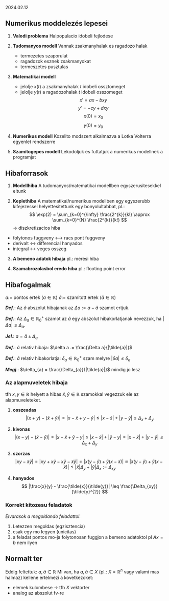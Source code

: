2024.02.12

## Numerikus moddelezés lepesei

1. **Valodi problema**
   Halpopulacio idobeli fejlodese
2. **Tudomanyos modell**
   Vannak zsakmanyhalak es ragadozo halak
   - termezetes szaporulat
   - ragadozok esznek zsakmanyokat
   - termeszetes pusztulas

3. **Matematikai modell**
   - jelolje $x(t)$ a zsakmanyhalak $t$ idobeli ossztomeget
   - jelolje $y(t)$ a ragadozohalak $t$ idobeli osszomeget
$$
\begin{equation}
x' = ax - bxy
\end{equation}
$$
$$
\begin{equation}
y' = -cy + dxy
\end{equation}
$$
$$
x(0) = x_{0}
$$
$$
y(0) = y_{0}
$$
4. **Numerikus modell**
Kozelito modszert alkalmazva a Lotka Volterra egyenlet rendszerre

5. **Szamitogepes modell**
Lekodoljuk es futtatjuk a numerikus modellnek a programjat


## Hibaforrasok

1. **Modellhiba**
A tudomanyos/matematikai modellben egyszerusitesekkel eltunk

2. **Keplethiba**
A matematikai/numerikus modellben egy egyszerubb kifejezessel helyettesitettunk egy bonyolultabbat, pl.:
$$
\exp(2) = \sum_{k=0}^{\infty} \frac{2^{k}}{k!} \approx \sum_{k=0}^{N} \frac{2^{k}}{k!}
$$
-> diszkretizacios hiba
- folytonos fuggveny <—> racs pont fuggveny
- derivalt <-> differencial hanyados
- integral <-> veges osszeg

3. **A bemeno adatok hibaja**
pl.: meresi hiba

4. **Szamabrozolasbol eredo hiba**
pl.: flooting point error


## Hibafogalmak

$a:=$ pontos ertek $(a \in \mathbb{R})$
$\tilde{a} :=$ szamitott ertek $(\tilde{a} \in \mathbb{R})$

***Def***.: Az $\tilde{a}$ abszolut hibajanak az $\Delta a := a - \tilde{a}$ szamot ertjuk.

***Def***.: Az $\Delta_{a} \in \mathbb{R}_{0}^{+}$ szamot az $\tilde{a}$ egy abszolut hibakorlatjanak nevezzuk, ha $|\Delta a| \leq \Delta_{a}$.

***Jel***.: $a = \tilde{a} \pm \Delta_{a}$

***Def***.: $\tilde{a}$ relativ hibaja: $\delta a .= \frac{\Delta a}{|\tilde{a}|}$

***Def***.: $\tilde{a}$ relativ hibakorlatja: $\delta_{a} \in \mathbb{R}_{0}^{+}$ szam melyre $|\delta a| \leq \delta_{a}$

***Megj***.: $\delta_{a} = \frac{\Delta_{a}}{|\tilde{a}|}$ mindig jo lesz


### Az alapmuveletek hibaja

tfh $x, y \in \mathbb{R}$ helyett a hibas $\tilde{x},\tilde{y} \in \mathbb{R}$ szamokkal vegezzuk ele az alapmuveleteket.

1. **osszeadas**
$$
|(x+y) - (\tilde{x}+ \tilde{y})| = | x - \tilde{x} + y - \tilde{y} | \leq |x - \tilde{x}| + |y - \tilde{y}| \leq \Delta_{x} + \Delta_{y}
$$

2. **kivonas**
$$
|(x - y) - (\tilde{x} - \tilde{y})| = |x-\tilde{x} + \tilde{y} - y| \leq |x - \tilde{x}| + |\tilde{y} -y| = |x - \tilde{x}| + |y - \tilde{y}| \leq \Delta_{x} + \Delta_{y}
$$

3. **szorzas**
$$
| xy - \tilde{x}\tilde{y} | = |xy + x\tilde{y} - x\tilde{y} -\tilde{x}\tilde{y}| = |x(y-\tilde{y}) + \tilde{y}(x-\tilde{x})| \approx |\tilde{x}(y-\tilde{y}) + \tilde{y}(x-\tilde{x})| \leq |\tilde{x}|\Delta_{y} + |\tilde{y}| \Delta_{x} := \Delta_{xy}
$$

4. **hanyados**
$$
|\frac{x}{y} - \frac{\tilde{x}}{\tilde{y}}| \leq \frac{\Delta_{xy}}{\tilde{y}^{2}}
$$

### Korrekt kitozesu feladatok

*Elvarasok a megoldando feladattol*:
1. Letezzen megoldas (egzisztencia)
2. csak egy mo legyen (unicitas)
3. a feladat pontos mo-ja folytonosan fuggjon a bemeno adatoktol
pl $Ax = b$ nem ilyen


## Normalt ter

Eddig feltettuk: $a, \tilde{a} \in \mathbb{R}$
Mi van, ha $a,\tilde{a} \in X$ (pl.: $X = \mathbb{R}^{n}$ vagy valami mas halmaz)
kellene ertelmezi a kovetkezoket:
- elemek kulombese -> tfh $X$ vektorter
- analog az abszolut fv-re